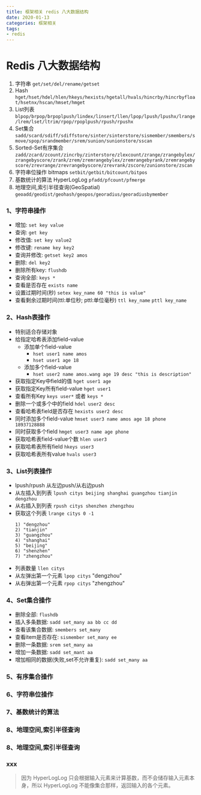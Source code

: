 ```yaml
---
title: 框架相关 redis 八大数据结构
date: 2020-01-13
categories: 框架相关
tags:
- redis
---
```



# Redis 八大数据结构
1. 字符串 `get/set/del/rename/getset`
2. Hash `hget/hset/hdel/hlen/hkeys/hexists/hgetall/hvals/hincrby/hincrbyfloat/hsetnx/hscan/hmset/hmget`
3. List列表 `blpop/brpop/brpoplpush/lindex/linsert/llen/lpop/lpush/lpushx/lrange/lrem/lset/ltrim/rpop/rpoplpush/rpush/rpushx`
4. Set集合 `sadd/scard/sdiff/sdiffstore/sinter/sinterstore/sismember/smembers/smove/spop/srandmember/srem/sunion/sunionstore/sscan`
5. Sorted-Set有序集合 `zadd/zcard/zcount/zincrby/zinterstore/zlexcount/zrange/zrangebylex/zrangebyscore/zrank/zrem/zremrangebylex/zremrangebyrank/zremrangebyscore/zrevrange/zrevrangebyscore/zrevrank/zscore/zunionstore/zscan`
6. 字符串位操作 bitmaps `setbit/getbit/bitcount/bitpos`
7. 基数统计的算法 HyperLogLog `pfadd/pfcount/pfmerge`
8. 地理空间,索引半径查询(GeoSpatial) `geoadd/geodist/geohash/geopos/georadius/georadiusbymember`

### 1、字符串操作
- 增加: `set key value`
- 查询: `get key`
- 修改值: `set key value2`
- 修改键: `rename key key2`
- 查询并修改: `getset key2 amos`
- 删除: `del key2`
- 删除所有key: `flushdb`
- 查询全部: `keys *`
- 查看是否存在 `exists name`
- 设置过期时间(秒) `setex key_name 60 "this is value"`
- 查看剩余过期时间(ttl:单位秒; pttl:单位毫秒) `ttl key_name` `pttl key_name`

### 2、Hash表操作
- 特别适合存储对象
- 给指定哈希表添加field-value
    - 添加单个field-value
        - `hset user1 name amos`
        - `hset user1 age 18`
    - 添加多个field-value
        - `hset user2 name amos.wang age 19 desc "this is description"`
- 获取指定Key中field的值 `hget user1 age`
- 获取指定Key所有field-value `hget user1`
- 查看所有Key `keys user*` 或者 `keys *`
- 删除一个或多个中的field `hdel user2 desc`
- 查看哈希表field是否存在 `hexists user2 desc`
- 同时添加多个field-value `hmset user3 name amos age 18 phone 18937128888`
- 同时获取多个field `hmget user3 name age phone`
- 获取哈希表field-value个数 `hlen user3`
- 获取哈希表所有field `hkeys user3`
- 获取哈希表所有value `hvals user3`

### 3、List列表操作
- lpush/rpush 从左边push/从右边push
- 从左插入到列表 `lpush citys beijing shanghai guangzhou tianjin dengzhou`
- 从右插入到列表 `rpush citys shenzhen zhengzhou`
- 获取这个列表 `lrange citys 0 -1`
    ```text
    1) "dengzhou"
    2) "tianjin"
    3) "guangzhou"
    4) "shanghai"
    5) "beijing"
    6) "shenzhen"
    7) "zhengzhou"
    ```
- 列表数量 `llen citys`
- 从左弹出第一个元素 `lpop citys` "dengzhou"
- 从右弹出第一个元素 `rpop citys` "zhengzhou"

### 4、Set集合操作
- 删除全部: `flushdb`
- 插入多条数据: `sadd set_many aa bb cc dd`
- 查看该集合数据: `smembers set_many`
- 查看item是否存在: `sismember set_many ee`
- 删除一条数据: `srem set_many aa`
- 增加一条数据: `sadd set_mant aa`
- 增加相同的数据(失败,set不允许重复): `sadd set_many aa` 

### 5、有序集合操作

### 6、字符串位操作

### 7、基数统计的算法

### 8、地理空间,索引半径查询

### 8、地理空间,索引半径查询


### xxx
> 因为 HyperLogLog 只会根据输入元素来计算基数，而不会储存输入元素本身，所以 HyperLogLog 不能像集合那样，返回输入的各个元素。
